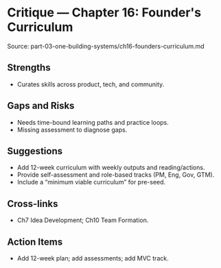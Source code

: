 # Critique — Chapter 16: Founder's Curriculum

Source: part-03-one-building-systems/ch16-founders-curriculum.md

## Strengths
- Curates skills across product, tech, and community.

## Gaps and Risks
- Needs time-bound learning paths and practice loops.
- Missing assessment to diagnose gaps.

## Suggestions
- Add 12-week curriculum with weekly outputs and reading/actions.
- Provide self-assessment and role-based tracks (PM, Eng, Gov, GTM).
- Include a “minimum viable curriculum” for pre-seed.

## Cross-links
- Ch7 Idea Development; Ch10 Team Formation.

## Action Items
- Add 12-week plan; add assessments; add MVC track.

